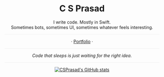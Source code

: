 <div align="center">

# C S Prasad

I write code. Mostly in Swift.  
Sometimes bots, sometimes UI, sometimes whatever feels interesting.

<hr style="border:none; height:1px; background-color:#eee;" />

· [Portfolio](https://csprasad.github.io) ·

<hr style="border:none; height:1px; background-color:#eee;" />

 _Code that sleeps is just waiting for the right idea._

 <hr style="border:none; height:1px; background-color:#eee;" />

 [![CSPrasad's GitHub stats](https://github-readme-stats.vercel.app/api?username=csprasad&show_icons=true&theme=tokyonight&hide_rank=false)](https://github.com/anuraghazra/github-readme-stats)
</div>

